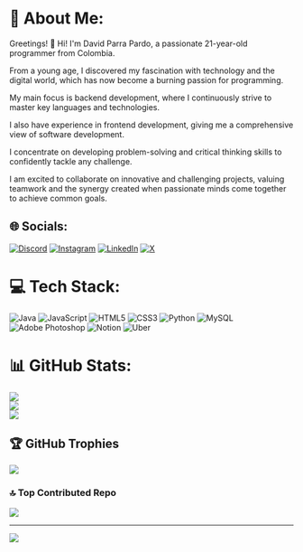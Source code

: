 # 💫 About Me:
Greetings! 👋 Hi! I'm David Parra Pardo, a passionate 21-year-old programmer from Colombia. 

From a young age, I discovered my fascination with technology and the digital world, which has now become a burning passion for programming.

My main focus is backend development, where I continuously strive to master key languages and technologies. 

I also have experience in frontend development, giving me a comprehensive view of software development. 

I concentrate on developing problem-solving and critical thinking skills to confidently tackle any challenge.

I am excited to collaborate on innovative and challenging projects, valuing teamwork and the synergy created when passionate minds come together to achieve common goals.


## 🌐 Socials:
[![Discord](https://img.shields.io/badge/Discord-%237289DA.svg?logo=discord&logoColor=white)](https://discord.gg/davidparrap12) [![Instagram](https://img.shields.io/badge/Instagram-%23E4405F.svg?logo=Instagram&logoColor=white)](https://instagram.com/davidparrap12) [![LinkedIn](https://img.shields.io/badge/LinkedIn-%230077B5.svg?logo=linkedin&logoColor=white)](https://linkedin.com/in/https://www.linkedin.com/in/david-fernando-parra-pardo-/) [![X](https://img.shields.io/badge/X-black.svg?logo=X&logoColor=white)](https://x.com/@DavidParrap12_) 

# 💻 Tech Stack:
![Java](https://img.shields.io/badge/java-%23ED8B00.svg?style=for-the-badge&logo=openjdk&logoColor=white) ![JavaScript](https://img.shields.io/badge/javascript-%23323330.svg?style=for-the-badge&logo=javascript&logoColor=%23F7DF1E) ![HTML5](https://img.shields.io/badge/html5-%23E34F26.svg?style=for-the-badge&logo=html5&logoColor=white) ![CSS3](https://img.shields.io/badge/css3-%231572B6.svg?style=for-the-badge&logo=css3&logoColor=white) ![Python](https://img.shields.io/badge/python-3670A0?style=for-the-badge&logo=python&logoColor=ffdd54) ![MySQL](https://img.shields.io/badge/mysql-%2300000f.svg?style=for-the-badge&logo=mysql&logoColor=white) ![Adobe Photoshop](https://img.shields.io/badge/adobe%20photoshop-%2331A8FF.svg?style=for-the-badge&logo=adobe%20photoshop&logoColor=white) ![Notion](https://img.shields.io/badge/Notion-%23000000.svg?style=for-the-badge&logo=notion&logoColor=white) ![Uber](https://img.shields.io/badge/Uber-%23000000.svg?style=for-the-badge&logo=Uber&logoColor=white)
# 📊 GitHub Stats:
![](https://github-readme-stats.vercel.app/api?username=DavidParrap12&theme=merko&hide_border=false&include_all_commits=false&count_private=false)<br/>
![](https://github-readme-streak-stats.herokuapp.com/?user=DavidParrap12&theme=merko&hide_border=false)<br/>
![](https://github-readme-stats.vercel.app/api/top-langs/?username=DavidParrap12&theme=merko&hide_border=false&include_all_commits=false&count_private=false&layout=compact)

## 🏆 GitHub Trophies
![](https://github-profile-trophy.vercel.app/?username=DavidParrap12&theme=radical&no-frame=false&no-bg=true&margin-w=4)

### 🔝 Top Contributed Repo
![](https://github-contributor-stats.vercel.app/api?username=DavidParrap12&limit=5&theme=gruvbox&combine_all_yearly_contributions=true)

---
[![](https://visitcount.itsvg.in/api?id=DavidParrap12&icon=2&color=3)](https://visitcount.itsvg.in)

<!-- Proudly created with GPRM ( https://gprm.itsvg.in ) -->
